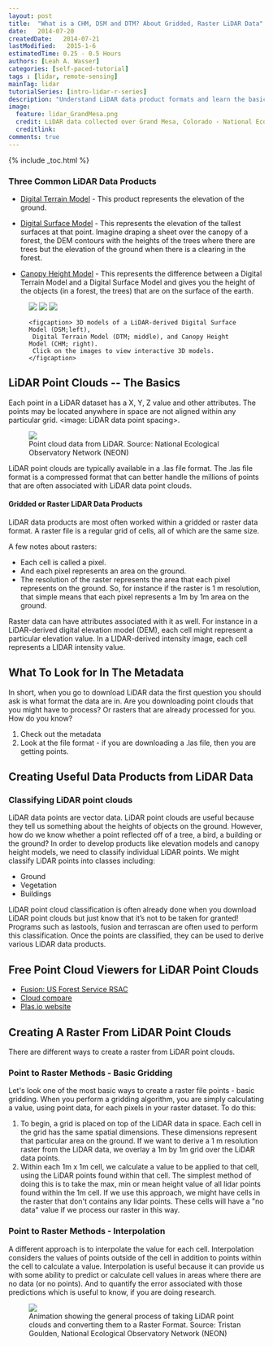 ```yaml
---
layout: post
title:  "What is a CHM, DSM and DTM? About Gridded, Raster LiDAR Data"
date:   2014-07-20 
createdDate:   2014-07-21 
lastModified:   2015-1-6 
estimatedTime: 0.25 - 0.5 Hours
authors: [Leah A. Wasser]
categories: [self-paced-tutorial]
tags : [lidar, remote-sensing]
mainTag: lidar
tutorialSeries: [intro-lidar-r-series]
description: "Understand LiDAR data product formats and learn the basics of how a LiDAR data are processed."
image:
  feature: lidar_GrandMesa.png
  credit: LiDAR data collected over Grand Mesa, Colorado - National Ecological Observatory Network (NEON)
  creditlink:
comments: true
---
```


{% include _toc.html %}

### Three Common LiDAR Data Products

* [Digital Terrain Model](http://www.neonscience.org/3d/SJER_DTM_3d.html) - This 
product represents the elevation of the ground.
* [Digital Surface Model](http://www.neonscience.org/3d/SJER_DSM_3d.html) - This 
represents the elevation of the tallest surfaces at that point. Imagine draping 
a sheet over the canopy of a forest, the DEM contours with the heights of the 
trees where there are trees but the elevation of the ground when there is a 
clearing in the forest.

* [Canopy Height Model](http://www.neonscience.org/3d/SJER_CHM_3d.html) - This 
represents the difference between a Digital Terrain Model and a Digital Surface 
Model and gives you the height of the objects (in a forest, the trees) that are 
on the surface of the earth.

<figure class="third">
    <a href="http://www.neonscience.org/3d/SJER_DSM_3d.html"><img src="{{ site.baseurl }}/images/lidar/dsm.png"></a>
    <a href="http://www.neonscience.org/3d/SJER_DTM_3d.html"><img src="{{ site.baseurl }}/images/lidar/dem.png"></a>
    <a href="http://www.neonscience.org/3d/SJER_CHM_3d.html" target="_blank"><img src="{{ site.baseurl }}/images/lidar/chm.png"></a>
    
    <figcaption> 3D models of a LiDAR-derived Digital Surface Model (DSM;left), 
     Digital Terrain Model (DTM; middle), and Canopy Height Model (CHM; right). 
     Click on the images to view interactive 3D models. </figcaption>
</figure>


## LiDAR Point Clouds -- The Basics 
Each point in a LiDAR dataset has a X, Y, Z value and other attributes. The 
points may be located anywhere in space are not aligned within any particular 
grid. <image: LiDAR data point spacing>.

 <figure>
	<a href="{{ site.baseurl }}/images/lidar/flyThrough.png">
	<img src="{{ site.baseurl }}/images/lidar/flyThrough.png"></a>
	<figcaption> Point cloud data from LiDAR.   
	Source: National Ecological Observatory Network (NEON)  
	</figcaption>
</figure>

LiDAR point clouds are typically available in a .las file format. The .las file 
format is a compressed format that can better handle the millions of points that 
are often associated with LiDAR data point clouds.


#### Gridded or Raster LiDAR Data Products
LiDAR data products are most often worked within a gridded or raster data format. 
A raster file is a regular grid of cells, all of which are the same size. 

A few notes about rasters:  

*  Each cell is called a pixel. 
*  And each pixel represents an area on the ground. 
*  The resolution of the raster represents the area that each pixel represents 
on the ground. So, for instance if the raster is 1 m resolution, that simple 
means that each pixel represents a 1m by 1m area on the ground.

Raster data can have attributes associated with it as well. For instance in a 
LiDAR-derived digital elevation model (DEM), each cell might represent a 
particular elevation value.  In a LIDAR-derived intensity image, each cell 
represents a LIDAR intensity value.

## What To Look for In The Metadata
In short, when you go to download LiDAR data the first question you should ask 
is what format the data are in. Are you downloading point clouds that you might 
have to process? Or rasters that are already processed for you. How do you know?

1. Check out the metadata
2. Look at the file format - if you are downloading a .las file, then you are 
getting points. 

## Creating Useful Data Products from LiDAR Data

### Classifying LiDAR point clouds
LiDAR data points are vector data. LiDAR point clouds are useful because they 
tell us something about the heights of objects on the ground. However, how do 
we know whether a point reflected off of a tree, a bird, a building or the 
ground? In order to develop products like elevation models and canopy height 
models, we need to classify individual LiDAR points. We might classify LiDAR 
points into classes including:

* Ground
* Vegetation
* Buildings

LiDAR point cloud classification is often already done when you download LiDAR 
point clouds but just know that it’s not to be taken for granted! Programs such 
as lastools, fusion and terrascan are often used to perform this classification. 
Once the points are classified, they can be used to derive various LiDAR data 
products. 

## Free Point Cloud Viewers for LiDAR Point Clouds
- [Fusion: US Forest Service RSAC](http://www.fs.fed.us/eng/rsac/fusion/)
- [Cloud compare](http://www.danielgm.net/cc/)
- [Plas.io website](http://plas.io) 

## Creating A Raster From LiDAR Point Clouds
There are different ways to create a raster from LiDAR point clouds. 

### Point to Raster Methods - Basic Gridding
Let's look one of the most basic ways to create a raster file points - basic gridding. 
When you perform a gridding algorithm, you are simply calculating a value, using 
point data, for each pixels in your raster dataset. To do this:

1. To begin, a grid is placed on top of the LiDAR data in space. Each cell in 
the grid has the same spatial dimensions. These dimensions represent that 
particular area on the ground. If we want to derive a 1 m resolution raster 
from the LiDAR data, we overlay a 1m by 1m grid over the LiDAR data points. 
2. Within each 1m x 1m cell, we calculate a value to be applied to that cell, 
using the LiDAR points found within that cell. The simplest method of doing this
is to take the max, min or mean height value of all lidar points found within 
the 1m cell. If we use this approach, we might have cells in the raster that 
don't contains any lidar points. These cells will have a "no data" value if we 
process our raster in this way. 

### Point to Raster Methods - Interpolation
A different approach is to interpolate the value for each cell. Interpolation 
considers the values of points outside of the cell in addition to points within 
the cell to calculate a value. Interpolation is useful because it can provide us 
with some ability to predict or calculate cell values in areas where there are 
no data (or no points). And to quantify the error associated with those 
predictions which is useful to know, if you are doing research. 

<figure>
    <a href="{{ site.baseurl }}/images/lidar/gridding.gif">
    <img src="{{ site.baseurl }}/images/lidar/gridding.gif"></a>
    <figcaption> Animation showing the general process of taking LiDAR point 
    clouds and converting them to a Raster Format. 
    Source: Tristan Goulden, National Ecological Observatory Network (NEON)  
	</figcaption>
</figure>

